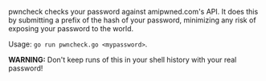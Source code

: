 pwncheck checks your password against amipwned.com's API. It does this by submitting a prefix of the hash of your password, minimizing any risk of exposing your password to the world.

Usage: `go run pwncheck.go <mypassword>`.
	
__WARNING:__ Don't keep runs of this in your shell history with your real password!
